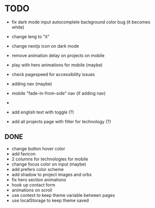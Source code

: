 # TODO

- fix dark mode input autocomplete background color bug (it becomes white)
- change leng to "it"
- change nextjs icon on dark mode
- remove animation delay on projects on mobile
- play with hero animations for mobile (maybe)
- check pagespeed for accessibility issues

- adding nav (maybe)
- mobile "fade-in-from-side" nav (if adding nav)
- 
- add english text with toggle (?)
- add all projects page with filter for technology (?)

## DONE

- change button hover color
- add favicon
- 2 columns for technologies for mobile
- change focus color on input (maybe)
- add prefers color scheme
- add shadow to project images and orbs
- fix hero section animations
- hook up contact form
- animations on scroll
- use context to keep theme variable between pages
- use localStorage to keep theme saved
